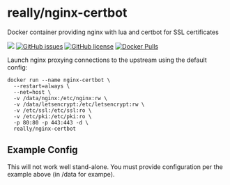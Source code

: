 # really/nginx-certbot
Docker container providing nginx with lua and certbot for SSL certificates

[![](https://images.microbadger.com/badges/image/really/nginx-certbot.svg)](https://microbadger.com/images/really/nginx-certbot "Get your own image badge on microbadger.com") [![GitHub issues](https://img.shields.io/github/issues/reallyreally/docker-nginx-certbot.svg?style=flat-square)](https://github.com/reallyreally/docker-nginx-certbot/issues) [![GitHub license](https://img.shields.io/github/license/reallyreally/docker-nginx-certbot.svg?style=flat-square)](https://github.com/reallyreally/docker-nginx-certbot/blob/master/LICENSE)
[![Docker Pulls](https://img.shields.io/docker/pulls/really/nginx-certbot.svg?style=flat-square)](https://github.com/reallyreally/docker-nginx-certbot/)

Launch nginx proxying connections to the upstream using the default config:
```
docker run --name nginx-certbot \
  --restart=always \
  --net=host \
  -v /data/nginx:/etc/nginx:rw \
  -v /data/letsencrypt:/etc/letsencrypt:rw \
  -v /etc/ssl:/etc/ssl:ro \
  -v /etc/pki:/etc/pki:ro \
  -p 80:80 -p 443:443 -d \
  really/nginx-certbot
```

Example Config
--------------

This will not work well stand-alone. You must provide configuration per the example above (in /data for exampe).
